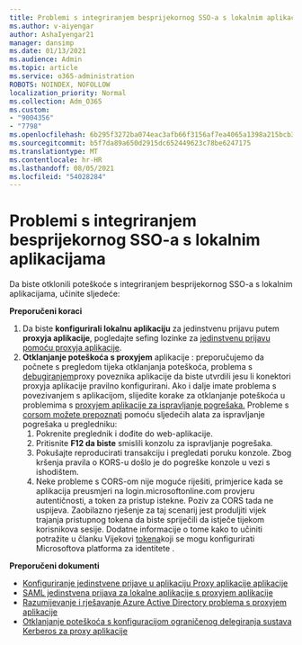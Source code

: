```yaml
---
title: Problemi s integriranjem besprijekornog SSO-a s lokalnim aplikacijama
ms.author: v-aiyengar
author: AshaIyengar21
manager: dansimp
ms.date: 01/13/2021
ms.audience: Admin
ms.topic: article
ms.service: o365-administration
ROBOTS: NOINDEX, NOFOLLOW
localization_priority: Normal
ms.collection: Adm_O365
ms.custom:
- "9004356"
- "7798"
ms.openlocfilehash: 6b295f3272ba074eac3afb66f3156af7ea4065a1398a215bcb3cde5da74b198a
ms.sourcegitcommit: b5f7da89a650d2915dc652449623c78be6247175
ms.translationtype: MT
ms.contentlocale: hr-HR
ms.lasthandoff: 08/05/2021
ms.locfileid: "54028284"
---
```

# <a name="issues-with-integrating-seamless-sso-with-my-on-premises-apps"></a>Problemi s integriranjem besprijekornog SSO-a s lokalnim aplikacijama

Da biste otklonili poteškoće s integriranjem besprijekornog SSO-a s lokalnim aplikacijama, učinite sljedeće:

**Preporučeni koraci**

1. Da biste **konfigurirali lokalnu aplikaciju** za jedinstvenu prijavu putem **proxyja aplikacije**, pogledajte sefing lozinke za [jedinstvenu prijavu pomoću proxyja aplikacije](https://docs.microsoft.com/azure/active-directory/manage-apps/application-proxy-configure-single-sign-on-password-vaulting).
1. **Otklanjanje poteškoća s proxyjem** aplikacije : preporučujemo da počnete s pregledom tijeka otklanjanja poteškoća, problema s [debugiranjem](https://docs.microsoft.com/azure/active-directory/manage-apps/application-proxy-debug-connectors)proxy poveznika aplikacije da biste utvrdili jesu li konektori proxyja aplikacije pravilno konfigurirani. Ako i dalje imate problema s povezivanjem s aplikacijom, slijedite korake za otklanjanje poteškoća u problemima s [proxyjem aplikacije za ispravljanje pogrešaka.](https://docs.microsoft.com/azure/active-directory/manage-apps/application-proxy-debug-apps) Probleme s [corsom možete prepoznati](https://docs.microsoft.com/azure/active-directory/manage-apps/application-proxy-understand-cors-issues#understand-and-identify-cors-issues) pomoću sljedećih alata za ispravljanje pogrešaka u pregledniku:
    1. Pokrenite preglednik i dođite do web-aplikacije.
    1. Pritisnite **F12 da biste** smislili konzolu za ispravljanje pogrešaka.
    1. Pokušajte reproducirati transakciju i pregledati poruku konzole. Zbog kršenja pravila o KORS-u došlo je do pogreške konzole u vezi s ishodištem.
    1. Neke probleme s CORS-om nije moguće riješiti, primjerice kada se aplikacija preusmjeri na login.microsoftonline.com provjeru autentičnosti, a token za pristup istekne. Poziv za CORS tada ne uspijeva. Zaobilazno rješenje za taj scenarij jest produljiti vijek trajanja pristupnog tokena da biste spriječili da istječe tijekom korisnikova sesije. Dodatne informacije o tome kako to učiniti potražite u članku Vijekovi [tokena](https://docs.microsoft.com/azure/active-directory/develop/active-directory-configurable-token-lifetimes)koji se mogu konfigurirati Microsoftova platforma za identitete .

**Preporučeni dokumenti**

- [Konfiguriranje jedinstvene prijave u aplikaciju Proxy aplikacije aplikacije](https://docs.microsoft.com/azure/active-directory/manage-apps/application-proxy-config-sso-how-to)
- [SAML jedinstvena prijava za lokalne aplikacije s proxyjem aplikacije](https://docs.microsoft.com/azure/active-directory/manage-apps/application-proxy-configure-single-sign-on-on-premises-apps)
- [Razumijevanje i rješavanje Azure Active Directory problema s proxyjem aplikacije](https://docs.microsoft.com/azure/active-directory/manage-apps/application-proxy-understand-cors-issues#solutions-for-application-proxy-cors-issues)
- [Otklanjanje poteškoća s konfiguracijom ograničenog delegiranja sustava Kerberos za proxy aplikacije](https://docs.microsoft.com/azure/active-directory/manage-apps/application-proxy-back-end-kerberos-constrained-delegation-how-to)